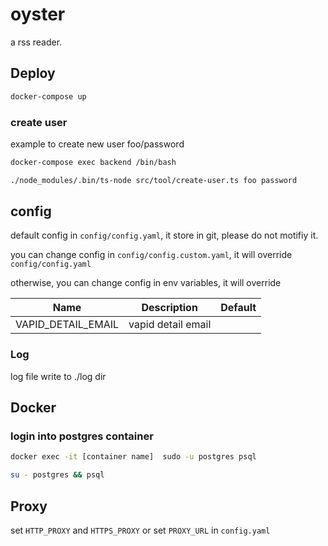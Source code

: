 # oyster
a rss reader.

## Deploy

``` bash
docker-compose up
```

### create user

example to create new user foo/password

```bash
docker-compose exec backend /bin/bash
```

``` bash
./node_modules/.bin/ts-node src/tool/create-user.ts foo password
```

## config
default config in `config/config.yaml`, it store in git, please do not motifiy it.

you can change config in `config/config.custom.yaml`, it will override `config/config.yaml`

otherwise, you can change config in env variables, it will override 

| Name                  | Description                    | Default |
|-----------------------|--------------------------------|---------|
| VAPID_DETAIL_EMAIL    | vapid detail email             |         |



### Log
log file write to ./log dir


## Docker

### login into postgres container

``` bash
docker exec -it [container name]  sudo -u postgres psql
```

``` bash
su - postgres && psql
```

## Proxy
set `HTTP_PROXY` and `HTTPS_PROXY` or set `PROXY_URL` in `config.yaml`
